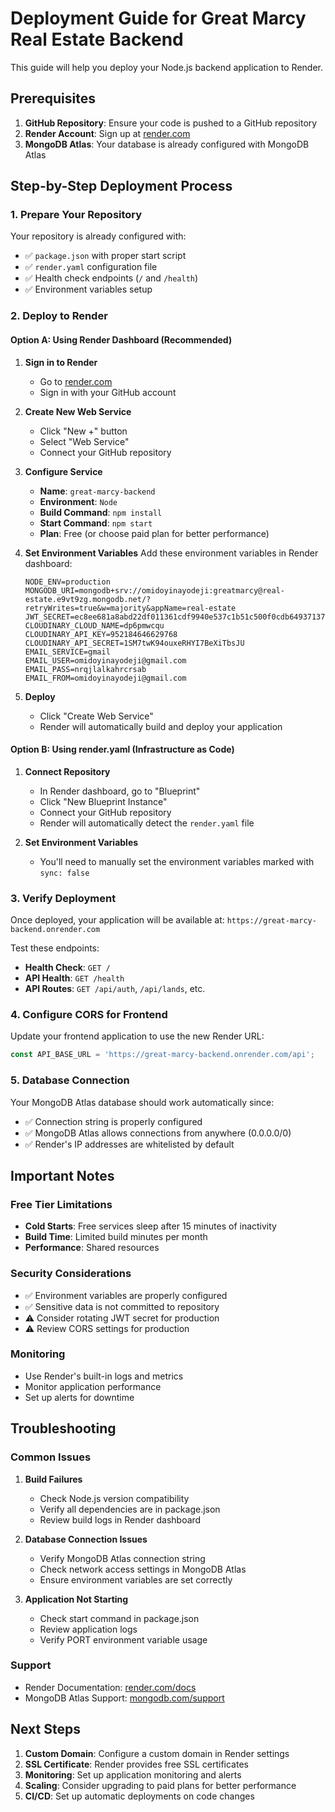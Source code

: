 # Deployment Guide for Great Marcy Real Estate Backend

This guide will help you deploy your Node.js backend application to Render.

## Prerequisites

1. **GitHub Repository**: Ensure your code is pushed to a GitHub repository
2. **Render Account**: Sign up at [render.com](https://render.com)
3. **MongoDB Atlas**: Your database is already configured with MongoDB Atlas

## Step-by-Step Deployment Process

### 1. Prepare Your Repository

Your repository is already configured with:
- ✅ `package.json` with proper start script
- ✅ `render.yaml` configuration file
- ✅ Health check endpoints (`/` and `/health`)
- ✅ Environment variables setup

### 2. Deploy to Render

#### Option A: Using Render Dashboard (Recommended)

1. **Sign in to Render**
   - Go to [render.com](https://render.com)
   - Sign in with your GitHub account

2. **Create New Web Service**
   - Click "New +" button
   - Select "Web Service"
   - Connect your GitHub repository

3. **Configure Service**
   - **Name**: `great-marcy-backend`
   - **Environment**: `Node`
   - **Build Command**: `npm install`
   - **Start Command**: `npm start`
   - **Plan**: Free (or choose paid plan for better performance)

4. **Set Environment Variables**
   Add these environment variables in Render dashboard:
   ```
   NODE_ENV=production
   MONGODB_URI=mongodb+srv://omidoyinayodeji:greatmarcy@real-estate.e9vt9zg.mongodb.net/?retryWrites=true&w=majority&appName=real-estate
   JWT_SECRET=ec8ee681a8abd22df011361cdf9940e537c1b51c500f0cdb649371377d048ed7279d91b1cb89c51410308e89c8a4cc51a6ebc99b2fdb6a0846dc44d429d577b2
   CLOUDINARY_CLOUD_NAME=dp6pmwcqu
   CLOUDINARY_API_KEY=952184646629768
   CLOUDINARY_API_SECRET=1SM7twK94ouxeRHYI7BeXiTbsJU
   EMAIL_SERVICE=gmail
   EMAIL_USER=omidoyinayodeji@gmail.com
   EMAIL_PASS=nrqjlalkahrcrsab
   EMAIL_FROM=omidoyinayodeji@gmail.com
   ```

5. **Deploy**
   - Click "Create Web Service"
   - Render will automatically build and deploy your application

#### Option B: Using render.yaml (Infrastructure as Code)

1. **Connect Repository**
   - In Render dashboard, go to "Blueprint"
   - Click "New Blueprint Instance"
   - Connect your GitHub repository
   - Render will automatically detect the `render.yaml` file

2. **Set Environment Variables**
   - You'll need to manually set the environment variables marked with `sync: false`

### 3. Verify Deployment

Once deployed, your application will be available at:
`https://great-marcy-backend.onrender.com`

Test these endpoints:
- **Health Check**: `GET /`
- **API Health**: `GET /health`
- **API Routes**: `GET /api/auth`, `/api/lands`, etc.

### 4. Configure CORS for Frontend

Update your frontend application to use the new Render URL:
```javascript
const API_BASE_URL = 'https://great-marcy-backend.onrender.com/api';
```

### 5. Database Connection

Your MongoDB Atlas database should work automatically since:
- ✅ Connection string is properly configured
- ✅ MongoDB Atlas allows connections from anywhere (0.0.0.0/0)
- ✅ Render's IP addresses are whitelisted by default

## Important Notes

### Free Tier Limitations
- **Cold Starts**: Free services sleep after 15 minutes of inactivity
- **Build Time**: Limited build minutes per month
- **Performance**: Shared resources

### Security Considerations
- ✅ Environment variables are properly configured
- ✅ Sensitive data is not committed to repository
- ⚠️ Consider rotating JWT secret for production
- ⚠️ Review CORS settings for production

### Monitoring
- Use Render's built-in logs and metrics
- Monitor application performance
- Set up alerts for downtime

## Troubleshooting

### Common Issues

1. **Build Failures**
   - Check Node.js version compatibility
   - Verify all dependencies are in package.json
   - Review build logs in Render dashboard

2. **Database Connection Issues**
   - Verify MongoDB Atlas connection string
   - Check network access settings in MongoDB Atlas
   - Ensure environment variables are set correctly

3. **Application Not Starting**
   - Check start command in package.json
   - Review application logs
   - Verify PORT environment variable usage

### Support
- Render Documentation: [render.com/docs](https://render.com/docs)
- MongoDB Atlas Support: [mongodb.com/support](https://mongodb.com/support)

## Next Steps

1. **Custom Domain**: Configure a custom domain in Render settings
2. **SSL Certificate**: Render provides free SSL certificates
3. **Monitoring**: Set up application monitoring and alerts
4. **Scaling**: Consider upgrading to paid plans for better performance
5. **CI/CD**: Set up automatic deployments on code changes
